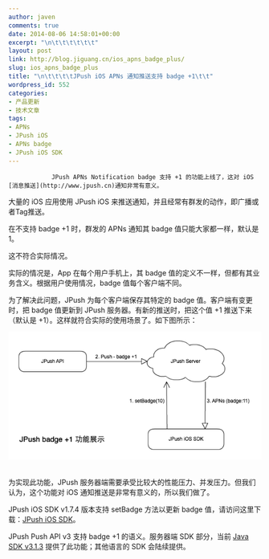 ```yaml
---
author: javen
comments: true
date: 2014-08-06 14:58:01+00:00
excerpt: "\n\t\t\t\t\t\t"
layout: post
link: http://blog.jiguang.cn/ios_apns_badge_plus/
slug: ios_apns_badge_plus
title: "\n\t\t\t\tJPush iOS APNs 通知推送支持 badge +1\t\t"
wordpress_id: 552
categories:
- 产品更新
- 技术文章
tags:
- APNs
- JPush iOS
- APNs badge
- JPush iOS SDK
---
```



				JPush APNs Notification badge 支持 +1 的功能上线了，这对 iOS [消息推送](http://www.jpush.cn)通知非常有意义。

大量的 iOS 应用使用 JPush iOS 来推送通知，并且经常有群发的动作，即广播或者Tag推送。

在不支持 badge +1 时，群发的 APNs 通知其 badge 值只能大家都一样，默认是 1。

这不符合实际情况。

实际的情况是，App 在每个用户手机上，其 badge 值的定义不一样，但都有其业务含义。根据用户使用情况，badge 值每个客户端不同。

为了解决此问题，JPush 为每个客户端保存其特定的 badge 值。客户端有变更时，把 badge 值更新到 JPush 服务器。有新的推送时，把这个值 +1 推送下来（默认是 +1）。这样就符合实际的使用场景了。如下图所示：


![jpush_apns_badge_plus](/images/2014/08/Snip20140806_72.png) 


为实现此功能，JPush 服务器端需要承受比较大的性能压力、并发压力。但我们认为，这个功能对 iOS 通知推送是非常有意义的，所以我们做了。

JPush iOS SDK v1.7.4 版本支持 setBadge 方法以更新 badge 值，请访问这里下载：[JPush iOS SDK](http://docs.jpush.cn/display/dev/iOS)。

JPush Push API v3 支持 badge +1 的语义。服务器端 SDK 部分，当前 [Java SDK v3.1.3](https://github.com/jpush/jpush-api-java-client/releases/tag/v3.1.3) 提供了此功能；其他语言的 SDK 会陆续提供。

 		

